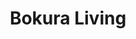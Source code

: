--- 
title: "Bokura Living"
publishdate: "2019-7-29T16:48:46+02:00"
src: "https://365manga.net/manga/bokura-living"
image: "https://data.365manga.net/images/thumbnails/6790-bokura-living.jpg"
description: "From Nakama: Koudou and Takashi are lovers. But there’s one cause of uneasiness. Koudou is just a popular guy. One day, that uneasiness struck home!! A man who says he likes Koudou appears in front of Takashi…?!"
---